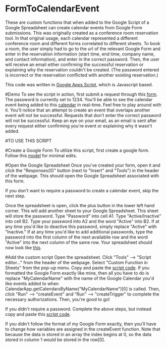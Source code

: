 # FormToCalendarEvent
These are custom functions that when added to the Google Script of a Google Spreadsheet can create calendar events from Google Form submissions.  This was originally created as a conference room reservation tool.  In that original usage, each calendar represented a different conference room and different forms correlated to different sheets.  To book a room, the user simply had to go to the url of the relevant Google Form and enter in the reservation information (start time, end time, company name, and contact information), and enter in the correct password.  Then, the user will receive an email either confirming the successful reservation or explaining why the reservation couldn't be created.  (The password entered is incorrect or the reservation conflicted with another existing reservation.)    

This code was written in [Google Apps Script](https://developers.google.com/apps-script/reference/calendar/), which is Javascript based.  

#Demo
To see the script in action, first submit a request through this [form](https://docs.google.com/forms/d/1C8IHwFUlC_TD1JiKnmwoEfZTFceqGsb7FJmaoJkRvUU/viewform).  The password is currently set to 1234.  You'll be able to see the calendar event being added to this [calendar](https://www.google.com/calendar/embed?src=v65s78cschonjk2rtj4s7jeeng%40group.calendar.google.com&ctz=America/New_York) in real-time.  Feel free to play around with it.  You'll notice that an attempt to create an event that overlaps another event will not be successful.  Requests that don't enter the correct password will not be successful.  Keep an eye on your email, as an email is sent after every request either confirming you're event or explaining why it wasn't added.


#TO USE THIS SCRIPT

#Create a Google Form
To utilize this script, first create a google form.  Follow this [model](https://docs.google.com/forms/d/1C8IHwFUlC_TD1JiKnmwoEfZTFceqGsb7FJmaoJkRvUU/viewform) for minimal edits.  

#Open the Google Spreadsheet
Once you've created your form, open it and click the "Responses(0)" button (next to "Insert" and "Tools") in the header of the webpage.  This should open the Google Spreadsheet associated with this form. 

If you don't want to require a password to create a calendar event, skip the next step.   

Once the spreadsheet is open, click the plus button in the lower left hand corner.  This will add another sheet to your Google Spreadsheet.  This sheet will store the password.  Type "Password" into cell A1.  Type "Active/Inactive" into cell B2.  Type your password into A2 and the word "Active" into B2.  If at any time you'd like to deactive this password, simply replace "Active" with "Inactive."  If at any time you'd like to add additional passwords, type the password into the first column of the next availabile row and the word "Active" into the next column of the same row.  Your spreadsheet should now look like [this](https://docs.google.com/spreadsheets/d/1PQUAgUwXmqNQHDScQqke3hunVtQdmBa1K2rrp-vgiP8/edit?usp=sharing).  

#Add the custom script
Open the spreadsheet.  Click "Tools" --> "Script editor..." from the header of the webpage.  Select "Custom Function in Sheets" from the pop-up menu.  Copy and paste the [script code](https://github.com/kerdma6777/FormToCalendarEvent/blob/master/Google%20Script%20with%20Password).  If you formatted the Google Form exactly like mine, then all you have to do is replace "MyCalendarName" with the name of the Google Calendar you'd like events added to when CalendarApp.getCalendarsByName("MyCalendarName")[0] is called.  Then, click "Run" --> "createEvent" and "Run" --> "createTrigger" to complete the necessary authorizations.  Then, you're good to go!

If you didn't require a password.  Complete the above steps, but instead copy and paste this [script code](https://github.com/kerdma6777/FormToCalendarEvent/blob/master/Google%20Script%20without%20Password).

If you didn't follow the format of my Google Form exactly, then you'll have to change how variables are assigned in the createEvent function.  Note that because the data is stored in an array the index begins at 0, so the data stored in column 1 would be stored in the row[0].

